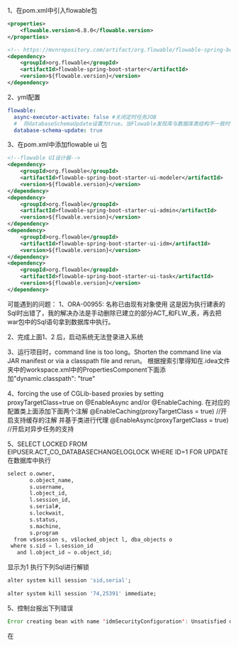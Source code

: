 1、在pom.xml中引入flowable包

```xml
<properties>  
    <flowable.version>6.8.0</flowable.version>  
</properties>

<!-- https://mvnrepository.com/artifact/org.flowable/flowable-spring-boot-starter -->  
<dependency>  
    <groupId>org.flowable</groupId>  
    <artifactId>flowable-spring-boot-starter</artifactId>  
    <version>${flowable.version}</version>  
</dependency>
```

2、yml配置

```yaml
flowable:  
  async-executor-activate: false #关闭定时任务JOB  
  #  将databaseSchemaUpdate设置为true。当Flowable发现库与数据库表结构不一致时，会自动将数据库表结构升级至新版本。  
  database-schema-update: true
```

3、在pom.xml中添加flowable ui 包

```xml
<!--flowable UI设计器-->  
<dependency>  
    <groupId>org.flowable</groupId>  
    <artifactId>flowable-spring-boot-starter-ui-modeler</artifactId>  
    <version>${flowable.version}</version>  
</dependency>  
<dependency>  
    <groupId>org.flowable</groupId>  
    <artifactId>flowable-spring-boot-starter-ui-admin</artifactId>  
    <version>${flowable.version}</version>  
</dependency>  
<dependency>  
    <groupId>org.flowable</groupId>  
    <artifactId>flowable-spring-boot-starter-ui-idm</artifactId>  
    <version>${flowable.version}</version>  
</dependency>  
<dependency>  
    <groupId>org.flowable</groupId>  
    <artifactId>flowable-spring-boot-starter-ui-task</artifactId>  
    <version>${flowable.version}</version>  
</dependency>
```









可能遇到的问题：
1、ORA-00955: 名称已由现有对象使用
这是因为执行建表的Sql时出错了，我的解决办法是手动删除已建立的部分ACT_和FLW_表，再去把war包中的Sql语句拿到数据库中执行。

2、完成上面1、2 后，启动系统无法登录进入系统


3、运行项目时，command line is too long。Shorten the command line via JAR manifest or via a classpath file and rerun。
根据搜索引擎得知在.idea文件夹中的workspace.xml中的PropertiesComponent下面添加"dynamic.classpath": "true"

4、forcing the use of CGLib-based proxies by setting proxyTargetClass=true on @EnableAsync and/or @EnableCaching.
在对应的配置类上面添加下面两个注解
@EnableCaching(proxyTargetClass = true) //开启支持缓存的注解 并基于类进行代理
@EnableAsync(proxyTargetClass = true) //开启对异步任务的支持 

5、SELECT LOCKED FROM EIPUSER.ACT_CO_DATABASECHANGELOGLOCK WHERE ID=1 FOR UPDATE
在数据库中执行

```sql
select o.owner,  
       o.object_name,  
       s.username,  
       l.object_id,  
       l.session_id,  
       s.serial#,  
       s.lockwait,  
       s.status,  
       s.machine,  
       s.program  
  from v$session s, v$locked_object l, dba_objects o  
 where s.sid = l.session_id  
   and l.object_id = o.object_id;
```

显示为1
执行下列Sql进行解锁

```sql
alter system kill session 'sid,serial';  
  
alter system kill session '74,25391' immediate;
```

5、控制台报出下列错误
~~~java
Error creating bean with name 'idmSecurityConfiguration': Unsatisfied dependency expressed through field 'identityService'; nested exception is org.springframework.beans.factory.UnsatisfiedDependencyException: Error creating bean with name 'idmIdentityService' defined in class path resource [org/flowable/spring/boot/idm/IdmEngineServicesAutoConfiguration.class]: Unsatisfied dependency expressed through method 'idmIdentityService' parameter 0; nested exception is org.springframework.beans.factory.UnsatisfiedDependencyException: Error creating bean with name 'idmEngine' defined in class path resource [org/flowable/spring/boot/idm/IdmEngineServicesAutoConfiguration$AlreadyInitializedAppEngineConfiguration.class]: Unsatisfied dependency expressed through method 'idmEngine' parameter 0; nested exception is org.springframework.beans.factory.BeanCreationException: Error creating bean with name 'flowableAppEngine': FactoryBean threw exception on object creation; nested exception is org.flowable.common.engine.api.FlowableException: Error initialising content data model
~~~

在